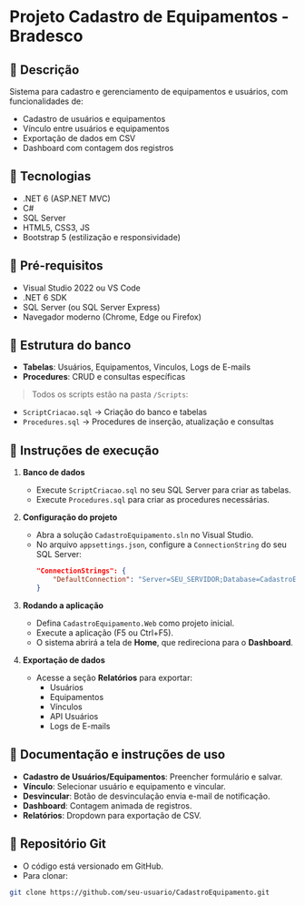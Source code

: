 # Projeto Cadastro de Equipamentos - Bradesco

## 🔹 Descrição
Sistema para cadastro e gerenciamento de equipamentos e usuários, com funcionalidades de:
- Cadastro de usuários e equipamentos
- Vínculo entre usuários e equipamentos
- Exportação de dados em CSV
- Dashboard com contagem dos registros

## 🔹 Tecnologias
- .NET 6 (ASP.NET MVC)
- C#
- SQL Server
- HTML5, CSS3, JS
- Bootstrap 5 (estilização e responsividade)

## 🔹 Pré-requisitos
- Visual Studio 2022 ou VS Code
- .NET 6 SDK
- SQL Server (ou SQL Server Express)
- Navegador moderno (Chrome, Edge ou Firefox)

## 🔹 Estrutura do banco
- **Tabelas**: Usuários, Equipamentos, Vinculos, Logs de E-mails
- **Procedures**: CRUD e consultas específicas

> Todos os scripts estão na pasta `/Scripts`:
- `ScriptCriacao.sql` → Criação do banco e tabelas
- `Procedures.sql` → Procedures de inserção, atualização e consultas

## 🔹 Instruções de execução

1. **Banco de dados**
   - Execute `ScriptCriacao.sql` no seu SQL Server para criar as tabelas.
   - Execute `Procedures.sql` para criar as procedures necessárias.

2. **Configuração do projeto**
   - Abra a solução `CadastroEquipamento.sln` no Visual Studio.
   - No arquivo `appsettings.json`, configure a `ConnectionString` do seu SQL Server:
     ```json
     "ConnectionStrings": {
         "DefaultConnection": "Server=SEU_SERVIDOR;Database=CadastroEquipamento;User Id=USUARIO;Password=SENHA;"
     }
     ```

3. **Rodando a aplicação**
   - Defina `CadastroEquipamento.Web` como projeto inicial.
   - Execute a aplicação (F5 ou Ctrl+F5).
   - O sistema abrirá a tela de **Home**, que redireciona para o **Dashboard**.

4. **Exportação de dados**
   - Acesse a seção **Relatórios** para exportar:
     - Usuários
     - Equipamentos
     - Vínculos
     - API Usuários
     - Logs de E-mails

## 🔹 Documentação e instruções de uso
- **Cadastro de Usuários/Equipamentos**: Preencher formulário e salvar.
- **Vínculo**: Selecionar usuário e equipamento e vincular.
- **Desvincular**: Botão de desvinculação envia e-mail de notificação.
- **Dashboard**: Contagem animada de registros.
- **Relatórios**: Dropdown para exportação de CSV.

## 🔹 Repositório Git
- O código está versionado em GitHub.  
- Para clonar:
```bash
git clone https://github.com/seu-usuario/CadastroEquipamento.git
